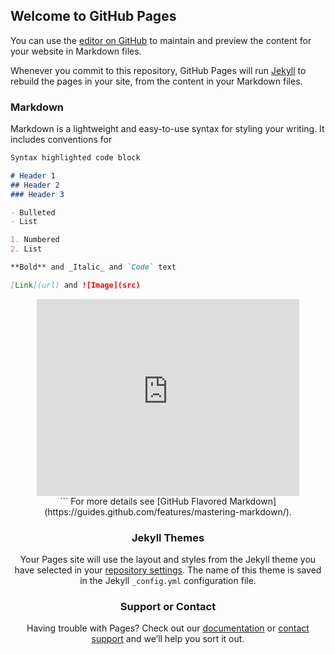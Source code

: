 ## Welcome to GitHub Pages

You can use the [editor on GitHub](https://github.com/Visukintut/visualisointi_2021/edit/main/docs/index.md) to maintain and preview the content for your website in Markdown files.

Whenever you commit to this repository, GitHub Pages will run [Jekyll](https://jekyllrb.com/) to rebuild the pages in your site, from the content in your Markdown files.

### Markdown

Markdown is a lightweight and easy-to-use syntax for styling your writing. It includes conventions for

```markdown
Syntax highlighted code block

# Header 1
## Header 2
### Header 3

- Bulleted
- List

1. Numbered
2. List

**Bold** and _Italic_ and `Code` text

[Link](url) and ![Image](src)

```
<center>
<iframe width="420" height="315" src="https://www.youtube.com/embed/pF5xBtaL3YI" frameborder="0" allowfullscreen></iframe>
</center>
<center>

<meta charset="utf-8">

<!-- Load d3.js -->
<script src="https://d3js.org/d3.v4.js"></script>

<!-- Create a div where the graph will take place -->
<div id="my_dataviz"></div>
<script>


// set the dimensions and margins of the graph
var margin = {top: 30, right: 30, bottom: 70, left: 60},
    width = 460 - margin.left - margin.right,
    height = 400 - margin.top - margin.bottom;

// append the svg object to the body of the page
var svg = d3.select("#my_dataviz")
  .append("svg")
    .attr("width", width + margin.left + margin.right)
    .attr("height", height + margin.top + margin.bottom)
  .append("g")
    .attr("transform",
          "translate(" + margin.left + "," + margin.top + ")");

// Parse the Data
d3.csv("https://raw.githubusercontent.com/holtzy/data_to_viz/master/Example_dataset/7_OneCatOneNum_header.csv", function(data) {

// X axis
var x = d3.scaleBand()
  .range([ 0, width ])
  .domain(data.map(function(d) { return d.Country; }))
  .padding(0.2);
svg.append("g")
  .attr("transform", "translate(0," + height + ")")
  .call(d3.axisBottom(x))
  .selectAll("text")
    .attr("transform", "translate(-10,0)rotate(-45)")
    .style("text-anchor", "end");

// Add Y axis
var y = d3.scaleLinear()
  .domain([0, 13000])
  .range([ height, 0]);
svg.append("g")
  .call(d3.axisLeft(y));

// Bars
svg.selectAll("mybar")
  .data(data)
  .enter()
  .append("rect")
    .attr("x", function(d) { return x(d.Country); })
    .attr("y", function(d) { return y(d.Value); })
    .attr("width", x.bandwidth())
    .attr("height", function(d) { return height - y(d.Value); })
    .attr("fill", "#69b3a2")

})

</script>
```
For more details see [GitHub Flavored Markdown](https://guides.github.com/features/mastering-markdown/).

### Jekyll Themes

Your Pages site will use the layout and styles from the Jekyll theme you have selected in your [repository settings](https://github.com/Visukintut/visualisointi_2021/settings/pages). The name of this theme is saved in the Jekyll `_config.yml` configuration file.

### Support or Contact

Having trouble with Pages? Check out our [documentation](https://docs.github.com/categories/github-pages-basics/) or [contact support](https://support.github.com/contact) and we’ll help you sort it out.
